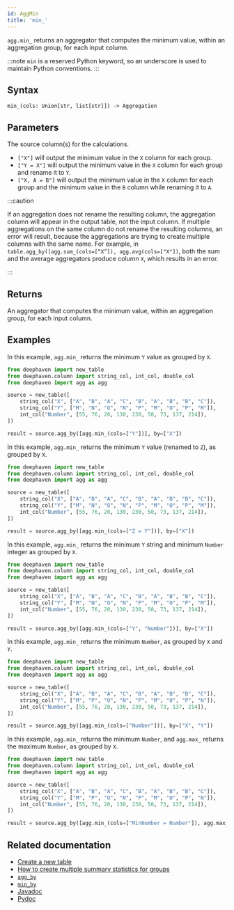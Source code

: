 ```yaml
---
id: AggMin
title: 'min_'
---
```


`agg.min_` returns an aggregator that computes the minimum value, within an aggregation group, for each input column.

:::note
`min` is a reserved Python keyword, so an underscore is used to maintain Python conventions.
:::

## Syntax

```
min_(cols: Union[str, list[str]]) -> Aggregation
```

## Parameters

<ParamTable>
<Param name="cols" type="Union[str, list[str]]">

The source column(s) for the calculations.

- `["X"]` will output the minimum value in the `X` column for each group.
- `["Y = X"]` will output the minimum value in the `X` column for each group and rename it to `Y`.
- `["X, A = B"]` will output the minimum value in the `X` column for each group and the minimum value in the `B` column while renaming it to `A`.

</Param>
</ParamTable>

:::caution

If an aggregation does not rename the resulting column, the aggregation column will appear in the output table, not the input column. If multiple aggregations on the same column do not rename the resulting columns, an error will result, because the aggregations are trying to create multiple columns with the same name. For example, in `table.agg_by([agg.sum_(cols=[“X”]), agg.avg(cols=["X"])`, both the sum and the average aggregators produce column `X`, which results in an error.

:::

## Returns

An aggregator that computes the minimum value, within an aggregation group, for each input column.

## Examples

In this example, `agg.min_` returns the minimum `Y` value as grouped by `X`.

```python order=source,result
from deephaven import new_table
from deephaven.column import string_col, int_col, double_col
from deephaven import agg as agg

source = new_table([
    string_col("X", ["A", "B", "A", "C", "B", "A", "B", "B", "C"]),
    string_col("Y", ["M", "N", "O", "N", "P", "M", "O", "P", "M"]),
    int_col("Number", [55, 76, 20, 130, 230, 50, 73, 137, 214]),
])

result = source.agg_by([agg.min_(cols=["Y"])], by=["X"])
```

In this example, `agg.min_` returns the minimum `Y` value (renamed to `Z`), as grouped by `X`.

```python order=source,result
from deephaven import new_table
from deephaven.column import string_col, int_col, double_col
from deephaven import agg as agg

source = new_table([
    string_col("X", ["A", "B", "A", "C", "B", "A", "B", "B", "C"]),
    string_col("Y", ["M", "N", "O", "N", "P", "M", "O", "P", "M"]),
    int_col("Number", [55, 76, 20, 130, 230, 50, 73, 137, 214]),
])

result = source.agg_by([agg.min_(cols=["Z = Y"])], by=["X"])
```

In this example, `agg.min_` returns the minimum `Y` string and minimum `Number` integer as grouped by `X`.

```python order=source,result
from deephaven import new_table
from deephaven.column import string_col, int_col, double_col
from deephaven import agg as agg

source = new_table([
    string_col("X", ["A", "B", "A", "C", "B", "A", "B", "B", "C"]),
    string_col("Y", ["M", "N", "O", "N", "P", "M", "O", "P", "M"]),
    int_col("Number", [55, 76, 20, 130, 230, 50, 73, 137, 214]),
])

result = source.agg_by([agg.min_(cols=["Y", "Number"])], by=["X"])
```

In this example, `agg.min_` returns the minimum `Number`, as grouped by `X` and `Y`.

```python order=source,result
from deephaven import new_table
from deephaven.column import string_col, int_col, double_col
from deephaven import agg as agg

source = new_table([
    string_col("X", ["A", "B", "A", "C", "B", "A", "B", "B", "C"]),
    string_col("Y", ["M", "P", "O", "N", "P", "M", "O", "P", "N"]),
    int_col("Number", [55, 76, 20, 130, 230, 50, 73, 137, 214]),
])

result = source.agg_by([agg.min_(cols=["Number"])], by=["X", "Y"])
```

In this example, `agg.min_` returns the minimum `Number`, and `agg.max_` returns the maximum `Number`, as grouped by `X`.

```python order=source,result
from deephaven import new_table
from deephaven.column import string_col, int_col, double_col
from deephaven import agg as agg

source = new_table([
    string_col("X", ["A", "B", "A", "C", "B", "A", "B", "B", "C"]),
    string_col("Y", ["M", "P", "O", "N", "P", "M", "O", "P", "N"]),
    int_col("Number", [55, 76, 20, 130, 230, 50, 73, 137, 214]),
])

result = source.agg_by([agg.min_(cols=["MinNumber = Number"]), agg.max_(cols=["MaxNumber = Number"])], by=["X"])
```

## Related documentation

- [Create a new table](../../../how-to-guides/new-table.md)
- [How to create multiple summary statistics for groups](../../../how-to-guides/combined-aggregations.md)
- [`agg_by`](./aggBy.md)
- [`min_by`](./minBy.md)
- [Javadoc](<https://deephaven.io/core/javadoc/io/deephaven/api/agg/Aggregation.html#AggMin(java.lang.String...)>)
- [Pydoc](https://deephaven.io/core/pydoc/code/deephaven.agg.html?highlight=min#deephaven.agg.min_)
